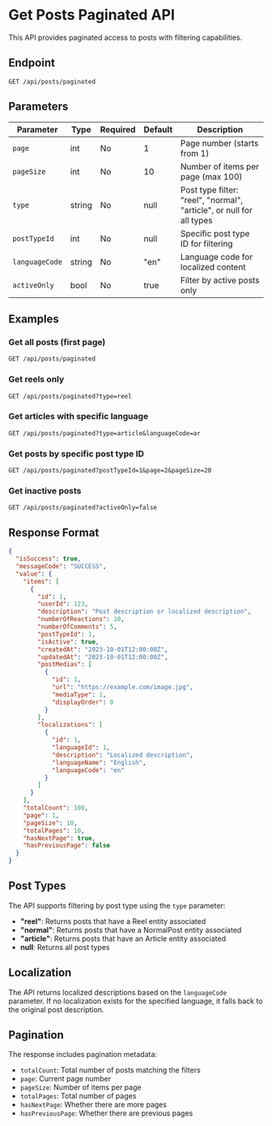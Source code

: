 # Get Posts Paginated API

This API provides paginated access to posts with filtering capabilities.

## Endpoint

```
GET /api/posts/paginated
```

## Parameters

| Parameter | Type | Required | Default | Description |
|-----------|------|----------|---------|-------------|
| `page` | int | No | 1 | Page number (starts from 1) |
| `pageSize` | int | No | 10 | Number of items per page (max 100) |
| `type` | string | No | null | Post type filter: "reel", "normal", "article", or null for all types |
| `postTypeId` | int | No | null | Specific post type ID for filtering |
| `languageCode` | string | No | "en" | Language code for localized content |
| `activeOnly` | bool | No | true | Filter by active posts only |

## Examples

### Get all posts (first page)
```
GET /api/posts/paginated
```

### Get reels only
```
GET /api/posts/paginated?type=reel
```

### Get articles with specific language
```
GET /api/posts/paginated?type=article&languageCode=ar
```

### Get posts by specific post type ID
```
GET /api/posts/paginated?postTypeId=1&page=2&pageSize=20
```

### Get inactive posts
```
GET /api/posts/paginated?activeOnly=false
```

## Response Format

```json
{
  "isSuccess": true,
  "messageCode": "SUCCESS",
  "value": {
    "items": [
      {
        "id": 1,
        "userId": 123,
        "description": "Post description or localized description",
        "numberOfReactions": 10,
        "numberOfComments": 5,
        "postTypeId": 1,
        "isActive": true,
        "createdAt": "2023-10-01T12:00:00Z",
        "updatedAt": "2023-10-01T12:00:00Z",
        "postMedias": [
          {
            "id": 1,
            "url": "https://example.com/image.jpg",
            "mediaType": 1,
            "displayOrder": 0
          }
        ],
        "localizations": [
          {
            "id": 1,
            "languageId": 1,
            "description": "Localized description",
            "languageName": "English",
            "languageCode": "en"
          }
        ]
      }
    ],
    "totalCount": 100,
    "page": 1,
    "pageSize": 10,
    "totalPages": 10,
    "hasNextPage": true,
    "hasPreviousPage": false
  }
}
```

## Post Types

The API supports filtering by post type using the `type` parameter:

- **"reel"**: Returns posts that have a Reel entity associated
- **"normal"**: Returns posts that have a NormalPost entity associated  
- **"article"**: Returns posts that have an Article entity associated
- **null**: Returns all post types

## Localization

The API returns localized descriptions based on the `languageCode` parameter. If no localization exists for the specified language, it falls back to the original post description.

## Pagination

The response includes pagination metadata:
- `totalCount`: Total number of posts matching the filters
- `page`: Current page number
- `pageSize`: Number of items per page
- `totalPages`: Total number of pages
- `hasNextPage`: Whether there are more pages
- `hasPreviousPage`: Whether there are previous pages
